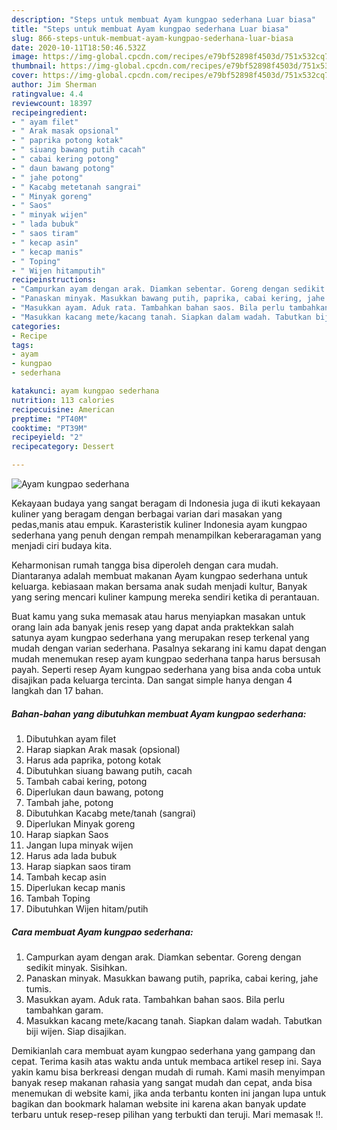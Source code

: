 ```yaml
---
description: "Steps untuk membuat Ayam kungpao sederhana Luar biasa"
title: "Steps untuk membuat Ayam kungpao sederhana Luar biasa"
slug: 866-steps-untuk-membuat-ayam-kungpao-sederhana-luar-biasa
date: 2020-10-11T18:50:46.532Z
image: https://img-global.cpcdn.com/recipes/e79bf52898f4503d/751x532cq70/ayam-kungpao-sederhana-foto-resep-utama.jpg
thumbnail: https://img-global.cpcdn.com/recipes/e79bf52898f4503d/751x532cq70/ayam-kungpao-sederhana-foto-resep-utama.jpg
cover: https://img-global.cpcdn.com/recipes/e79bf52898f4503d/751x532cq70/ayam-kungpao-sederhana-foto-resep-utama.jpg
author: Jim Sherman
ratingvalue: 4.4
reviewcount: 18397
recipeingredient:
- " ayam filet"
- " Arak masak opsional"
- " paprika potong kotak"
- " siuang bawang putih cacah"
- " cabai kering potong"
- " daun bawang potong"
- " jahe potong"
- " Kacabg metetanah sangrai"
- " Minyak goreng"
- " Saos"
- " minyak wijen"
- " lada bubuk"
- " saos tiram"
- " kecap asin"
- " kecap manis"
- " Toping"
- " Wijen hitamputih"
recipeinstructions:
- "Campurkan ayam dengan arak. Diamkan sebentar. Goreng dengan sedikit minyak. Sisihkan."
- "Panaskan minyak. Masukkan bawang putih, paprika, cabai kering, jahe tumis."
- "Masukkan ayam. Aduk rata. Tambahkan bahan saos. Bila perlu tambahkan garam."
- "Masukkan kacang mete/kacang tanah. Siapkan dalam wadah. Tabutkan biji wijen. Siap disajikan."
categories:
- Recipe
tags:
- ayam
- kungpao
- sederhana

katakunci: ayam kungpao sederhana 
nutrition: 113 calories
recipecuisine: American
preptime: "PT40M"
cooktime: "PT39M"
recipeyield: "2"
recipecategory: Dessert

---
```



![Ayam kungpao sederhana](https://img-global.cpcdn.com/recipes/e79bf52898f4503d/751x532cq70/ayam-kungpao-sederhana-foto-resep-utama.jpg)

Kekayaan budaya yang sangat beragam di Indonesia juga di ikuti kekayaan kuliner yang beragam dengan berbagai varian dari masakan yang pedas,manis atau empuk. Karasteristik kuliner Indonesia ayam kungpao sederhana yang penuh dengan rempah menampilkan keberaragaman yang menjadi ciri budaya kita.




Keharmonisan rumah tangga bisa diperoleh dengan cara mudah. Diantaranya adalah membuat makanan Ayam kungpao sederhana untuk keluarga. kebiasaan makan bersama anak sudah menjadi kultur, Banyak yang sering mencari kuliner kampung mereka sendiri ketika di perantauan.

Buat kamu yang suka memasak atau harus menyiapkan masakan untuk orang lain ada banyak jenis resep yang dapat anda praktekkan salah satunya ayam kungpao sederhana yang merupakan resep terkenal yang mudah dengan varian sederhana. Pasalnya sekarang ini kamu dapat dengan mudah menemukan resep ayam kungpao sederhana tanpa harus bersusah payah.
Seperti resep Ayam kungpao sederhana yang bisa anda coba untuk disajikan pada keluarga tercinta. Dan sangat simple hanya dengan 4 langkah dan 17 bahan.


<!--inarticleads1-->

##### Bahan-bahan yang dibutuhkan membuat Ayam kungpao sederhana:

1. Dibutuhkan  ayam filet
1. Harap siapkan  Arak masak (opsional)
1. Harus ada  paprika, potong kotak
1. Dibutuhkan  siuang bawang putih, cacah
1. Tambah  cabai kering, potong
1. Diperlukan  daun bawang, potong
1. Tambah  jahe, potong
1. Dibutuhkan  Kacabg mete/tanah (sangrai)
1. Diperlukan  Minyak goreng
1. Harap siapkan  Saos
1. Jangan lupa  minyak wijen
1. Harus ada  lada bubuk
1. Harap siapkan  saos tiram
1. Tambah  kecap asin
1. Diperlukan  kecap manis
1. Tambah  Toping
1. Dibutuhkan  Wijen hitam/putih




<!--inarticleads2-->

##### Cara membuat  Ayam kungpao sederhana:

1. Campurkan ayam dengan arak. Diamkan sebentar. Goreng dengan sedikit minyak. Sisihkan.
1. Panaskan minyak. Masukkan bawang putih, paprika, cabai kering, jahe tumis.
1. Masukkan ayam. Aduk rata. Tambahkan bahan saos. Bila perlu tambahkan garam.
1. Masukkan kacang mete/kacang tanah. Siapkan dalam wadah. Tabutkan biji wijen. Siap disajikan.




Demikianlah cara membuat ayam kungpao sederhana yang gampang dan cepat. Terima kasih atas waktu anda untuk membaca artikel resep ini. Saya yakin kamu bisa berkreasi dengan mudah di rumah. Kami masih menyimpan banyak resep makanan rahasia yang sangat mudah dan cepat, anda bisa menemukan di website kami, jika anda terbantu konten ini jangan lupa untuk bagikan dan bookmark halaman website ini karena akan banyak update terbaru untuk resep-resep pilihan yang terbukti dan teruji. Mari memasak !!. 
